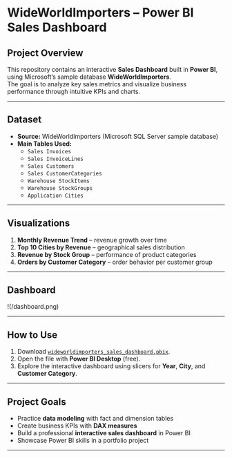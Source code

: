 # WideWorldImporters – Power BI Sales Dashboard

## Project Overview
This repository contains an interactive **Sales Dashboard** built in **Power BI**, using Microsoft’s sample database **WideWorldImporters**.  
The goal is to analyze key sales metrics and visualize business performance through intuitive KPIs and charts.  

---

## Dataset
- **Source:** WideWorldImporters (Microsoft SQL Server sample database)  
- **Main Tables Used:**  
  - `Sales Invoices`  
  - `Sales InvoiceLines`  
  - `Sales Customers`  
  - `Sales CustomerCategories`  
  - `Warehouse StockItems`  
  - `Warehouse StockGroups`  
  - `Application Cities`  

---

## Visualizations
1. **Monthly Revenue Trend** – revenue growth over time  
2. **Top 10 Cities by Revenue** – geographical sales distribution  
3. **Revenue by Stock Group** – performance of product categories  
4. **Orders by Customer Category** – order behavior per customer group  

---

## Dashboard

!(/dashboard.png)

---

## How to Use
1. Download [`wideworldimporters_sales_dashboard.pbix`](wideworldimporters_sales_dashboard.pbix).  
2. Open the file with **Power BI Desktop** (free).  
3. Explore the interactive dashboard using slicers for **Year**, **City**, and **Customer Category**.  

---

## Project Goals
- Practice **data modeling** with fact and dimension tables  
- Create business KPIs with **DAX measures**  
- Build a professional **interactive sales dashboard** in Power BI  
- Showcase Power BI skills in a portfolio project

---
